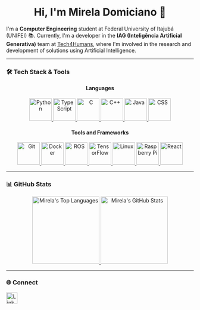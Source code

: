 <h1 align="center">Hi, I'm Mirela Domiciano 👋</h1>

<p>
  I'm a <strong>Computer Engineering</strong> student at Federal University of Itajubá (UNIFEI) 📚.
  Currently, I'm a developer in the <strong>IAG (Inteligência Artificial Generativa)</strong> team at <a href="https://www.tech4h.com.br/#portfolio">Tech4Humans</a>, where I'm involved in the research and development of solutions using Artificial Intelligence.
</p>

---

### 🛠️ **Tech Stack & Tools**

<div align="center">
  <h4><strong>Languages</strong></h4>
  <p>
    <a href="https://www.python.org/">
      <img src="https://skillicons.dev/icons?i=python&theme=dark" alt="Python" width="60" height="60"/>
    </a>
    <a href="https://www.typescriptlang.org/">
      <img src="https://skillicons.dev/icons?i=typescript&theme=dark" alt="TypeScript" width="60" height="60"/>
    </a>
    <a href="https://www.cprogramming.com/">
      <img src="https://skillicons.dev/icons?i=c&theme=dark" alt="C" width="60" height="60"/>
    </a>
    <a href="https://www.cplusplus.com/">
      <img src="https://skillicons.dev/icons?i=cpp&theme=dark" alt="C++" width="60" height="60"/>
    </a>
    <a href="https://www.java.com/">
      <img src="https://skillicons.dev/icons?i=java&theme=dark" alt="Java" width="60" height="60"/>
    </a>
    <a href="https://developer.mozilla.org/en-US/docs/Web/CSS">
      <img src="https://skillicons.dev/icons?i=css&theme=dark" alt="CSS" width="60" height="60"/>
    </a>
  </p>

  <h4><strong>Tools and Frameworks</strong></h4>
  <p>
    <a href="https://git-scm.com/">
      <img src="https://skillicons.dev/icons?i=git&theme=dark" alt="Git" width="60" height="60"/>
    </a>
    <a href="https://www.docker.com/">
      <img src="https://skillicons.dev/icons?i=docker&theme=dark" alt="Docker" width="60" height="60"/>
    </a>
    <a href="https://www.ros.org/">
      <img src="https://skillicons.dev/icons?i=ros&theme=dark" alt="ROS" width="60" height="60"/>
    </a>
    <a href="https://www.tensorflow.org/">
      <img src="https://skillicons.dev/icons?i=tensorflow&theme=dark" alt="TensorFlow" width="60" height="60"/>
    </a>
    <a href="https://www.kernel.org/">
      <img src="https://skillicons.dev/icons?i=linux&theme=dark" alt="Linux" width="60" height="60"/>
    </a>
    <a href="https://www.raspberrypi.org/">
      <img src="https://skillicons.dev/icons?i=raspberrypi&theme=dark" alt="Raspberry Pi" width="60" height="60"/>
    </a>
    <a href="https://react.dev/">
      <img src="https://skillicons.dev/icons?i=react&theme=dark" alt="React" width="60" height="60"/>
    </a>
  </p>
</div>


---

### 📊 **GitHub Stats**

<div align="center">
  <a href="https://github.com/MirelaDomiciano">
    <img height="180" src="https://github-readme-stats.vercel.app/api/top-langs/?username=MirelaDomiciano&theme=tokyonight&layout=compact&hide_progress=true" alt="Mirela's Top Languages" />
  </a>
  <a href="https://github.com/MirelaDomiciano">
    <img height="180" src="https://github-readme-stats.vercel.app/api?username=MirelaDomiciano&show_icons=true&theme=tokyonight&layout=compact&card_width=320&rank_icon=github&count_private=true" alt="Mirela's GitHub Stats" />
  </a>
</div>

---

### 🌐 **Connect**

<p>
  <a href="www.linkedin.com/in/mirela-domiciano-bb0533266">
    <img height="30" src="https://img.shields.io/static/v1?message=LinkedIn&logo=linkedin&label=&color=0077B5&logoColor=white&style=for-the-badge" alt="LinkedIn">
  </a>
</p>
  
